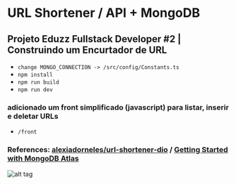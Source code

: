 # URL Shortener / API + MongoDB

## Projeto Eduzz Fullstack Developer #2 | Construindo um Encurtador de URL

- `change MONGO_CONNECTION -> /src/config/Constants.ts`
- `npm install`
- `npm run build`
- `npm run dev`

### adicionado um front simplificado (javascript) para listar, inserir e deletar URLs

- `/front`


### References: [alexiadorneles/url-shortener-dio](https://github.com/alexiadorneles/url-shortener-dio) / [Getting Started with MongoDB Atlas](https://www.youtube.com/watch?v=S4fi6Qux-4g)

![alt tag](https://hermes.digitalinnovation.one/assets/diome/logo.png)
